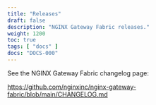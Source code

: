 ```yaml
---
title: "Releases"
draft: false
description: "NGINX Gateway Fabric releases."
weight: 1200
toc: true
tags: [ "docs" ]
docs: "DOCS-000"
---
```


See the NGINX Gateway Fabric changelog page:

https://github.com/nginxinc/nginx-gateway-fabric/blob/main/CHANGELOG.md
